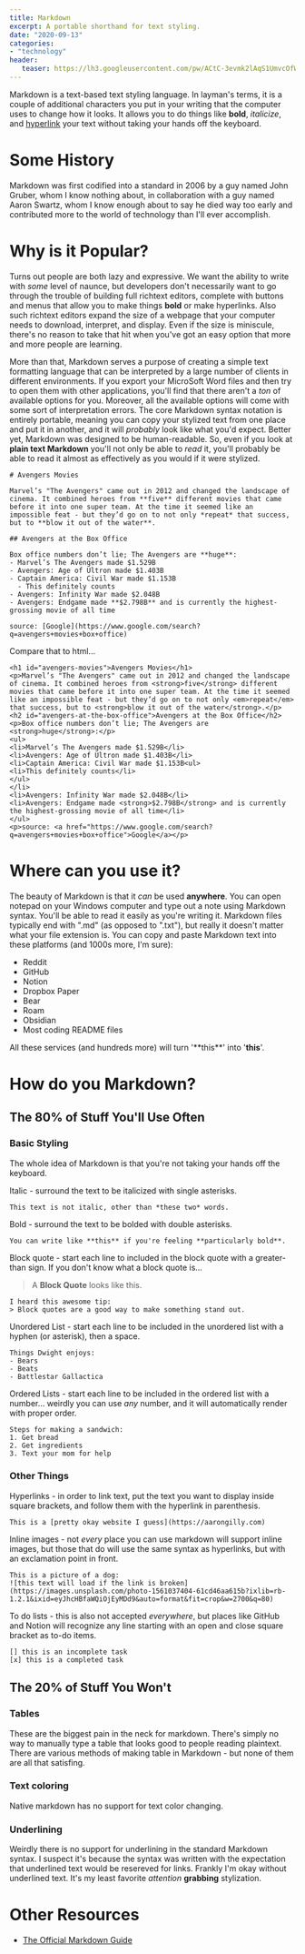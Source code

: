 ```yaml
---
title: Markdown
excerpt: A portable shorthand for text styling.
date: "2020-09-13"
categories:
- "technology"
header:
   teaser: https://lh3.googleusercontent.com/pw/ACtC-3evmk2lAqS1UmvcOfWgjCdlJrkVPCL0sh4JVY4x4nf6-8kBqgKy2LEQF-98RgZflgYrf5KR5ap5i7MJE0b1IoCWgjfiLOj_7arm-cv79EN-PW6PcBAKopwnUV1w2sdDhF-4Nqkz9_AI2nB7bg2-eRk03g=w250
---
```


Markdown is a text-based text styling language. In layman's terms, it is a couple of additional characters you put in your writing that the computer uses to change how it looks. It allows you to do things like **bold**, *italicize*, and [hyperlink](https://en.wikipedia.org/wiki/Hyperlink) your text without taking your hands off the keyboard. 

# Some History

Markdown was first codified into a standard in 2006 by a guy named John Gruber, whom I know nothing about, in collaboration with a guy named Aaron Swartz, whom I know enough about to say he died way too early and contributed more to the world of technology than I'll ever accomplish.

# Why is it Popular?

Turns out people are both lazy and expressive. We want the ability to write with *some* level of naunce, but developers don't necessarily want to go through the trouble of building full richtext editors, complete with buttons and menus that allow you to make things **bold** or make hyperlinks. Also such richtext editors expand the size of a webpage that your computer needs to download, interpret, and display. Even if the size is miniscule, there's no reason to take that hit when you've got an easy option that more and more people are learning.

More than that, Markdown serves a purpose of creating a simple text formatting language that can be interpreted by a large number of clients in different environments. If you export your MicroSoft Word files and then try to open them with other applications, you'll find that there aren't a *ton* of available options for you. Moreover, all the available options will come with some sort of interpretation errors.  The core Markdown syntax notation is entirely portable, meaning you can copy your stylized text from one place and put it in another, and it will *probably* look like what you'd expect. Better yet, Markdown was designed to be human-readable. So, even if you look at **plain text Markdown** you'll not only be able to *read* it, you'll probably be able to read it almost as effectively as you would if it were stylized.

```
# Avengers Movies

Marvel’s "The Avengers" came out in 2012 and changed the landscape of cinema. It combined heroes from **five** different movies that came before it into one super team. At the time it seemed like an impossible feat - but they’d go on to not only *repeat* that success, but to **blow it out of the water**.

## Avengers at the Box Office

Box office numbers don’t lie; The Avengers are **huge**:
- Marvel’s The Avengers made $1.529B
- Avengers: Age of Ultron made $1.403B
- Captain America: Civil War made $1.153B
  - This definitely counts
- Avengers: Infinity War made $2.048B
- Avengers: Endgame made **$2.798B** and is currently the highest-grossing movie of all time

source: [Google](https://www.google.com/search?q=avengers+movies+box+office)
```

Compare that to html...
```
<h1 id="avengers-movies">Avengers Movies</h1>
<p>Marvel’s "The Avengers" came out in 2012 and changed the landscape of cinema. It combined heroes from <strong>five</strong> different movies that came before it into one super team. At the time it seemed like an impossible feat - but they’d go on to not only <em>repeat</em> that success, but to <strong>blow it out of the water</strong>.</p>
<h2 id="avengers-at-the-box-office">Avengers at the Box Office</h2>
<p>Box office numbers don’t lie; The Avengers are <strong>huge</strong>:</p>
<ul>
<li>Marvel’s The Avengers made $1.529B</li>
<li>Avengers: Age of Ultron made $1.403B</li>
<li>Captain America: Civil War made $1.153B<ul>
<li>This definitely counts</li>
</ul>
</li>
<li>Avengers: Infinity War made $2.048B</li>
<li>Avengers: Endgame made <strong>$2.798B</strong> and is currently the highest-grossing movie of all time</li>
</ul>
<p>source: <a href="https://www.google.com/search?q=avengers+movies+box+office">Google</a></p>

```

# Where can you use it?

The beauty of Markdown is that it *can* be used **anywhere**. You can open notepad on your Windows computer and type out a note using Markdown syntax. You'll be able to read it easily as you're writing it. Markdown files typically end with ".md" (as opposed to ".txt"), but really it doesn't matter what your file extension is. You can copy and paste Markdown text into these platforms (and 1000s more, I'm sure):

- Reddit
- GitHub
- Notion
- Dropbox Paper
- Bear
- Roam
- Obsidian
- Most coding README files

All these services (and hundreds more) will turn '\*\*this\*\*' into '**this**'.

# How do you Markdown?

## The 80% of Stuff You'll Use Often

### Basic Styling

The whole idea of Markdown is that you're not taking your hands off the keyboard.

Italic - surround the text to be italicized with single asterisks.

~~~
This text is not italic, other than *these two* words.
~~~

Bold - surround the text to be bolded with double asterisks.

~~~
You can write like **this** if you're feeling **particularly bold**.
~~~

Block quote - start each line to included in the block quote with a greater-than sign. If you don't know what a block quote is...

> A **Block Quote** looks like this.

~~~
I heard this awesome tip:
> Block quotes are a good way to make something stand out.
~~~

Unordered List - start each line to be included in the unordered list with a hyphen (or asterisk), then a space.

~~~
Things Dwight enjoys:
- Bears
- Beats
- Battlestar Gallactica
~~~

Ordered Lists - start each line to be included in the ordered list with a number... weirdly you can use *any* number, and it will automatically render with proper order.

~~~
Steps for making a sandwich:
1. Get bread
2. Get ingredients
3. Text your mom for help
~~~

### Other Things

Hyperlinks - in order to link text, put the text you want to display inside square brackets, and follow them with the hyperlink in parenthesis.

~~~
This is a [pretty okay website I guess](https://aarongilly.com)
~~~

Inline images - not *every* place you can use markdown will support inline images, but those that do will use the same syntax as hyperlinks, but with an exclamation point in front.

~~~
This is a picture of a dog:
![this text will load if the link is broken](https://images.unsplash.com/photo-1561037404-61cd46aa615b?ixlib=rb-1.2.1&ixid=eyJhcHBfaWQiOjEyMDd9&auto=format&fit=crop&w=2700&q=80)
~~~

To do lists - this is also not accepted *everywhere*, but places like GitHub and Notion will recognize any line starting with an open and close square bracket as to-do items.

~~~
[] this is an incomplete task
[x] this is a completed task
~~~

## The 20% of Stuff You Won't

### Tables

These are the biggest pain in the neck for markdown. There's simply no way to manually type a table that looks good to people reading plaintext. There are various methods of making table in Markdown - but none of them are all that satisfing.

### Text coloring

Native markdown has no support for text color changing.

### Underlining

Weirdly there is no support for underlining in the standard Markdown syntax. I suspect it's because the syntax was written with the expectation that underlined text would be resereved for links. Frankly I'm okay without underlined text. It's my least favorite *attention* **grabbing** stylization.

# Other Resources
- [The Official Markdown Guide](https://www.markdownguide.org)